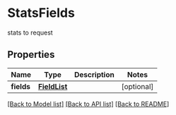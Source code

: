 # StatsFields

stats to request

## Properties
Name | Type | Description | Notes
------------ | ------------- | ------------- | -------------
**fields** | [**FieldList**](FieldList.md) |  | [optional] 

[[Back to Model list]](../README.md#documentation-for-models) [[Back to API list]](../README.md#documentation-for-api-endpoints) [[Back to README]](../README.md)


